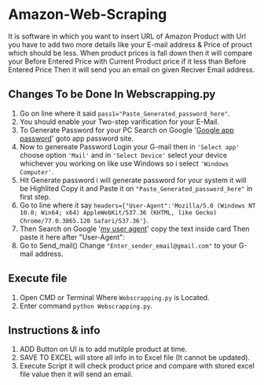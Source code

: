 # Amazon-Web-Scraping
It is software in which you want to insert URL of Amazon Product with Url you have to add two more details like your E-mail address & Price of prouct which should be less.
When product prices is fall down then it will compare your Before Entered Price with Current Product price if it less than Before Entered Price Then it will send you an email on given Reciver Email address.
## Changes To be Done In Webscrapping.py
1. Go on line where it said ```pass1="Paste_Generated_password_here"```. 
2. You should enable your Two-step varification for your E-Mail.
3. To Generate Password for your PC Search on Google '[Google app password](https://www.google.com/search?q=google+app+password)' goto app password site.
4. Now to genereate Password Login your G-mail then in ```'Select app'``` choose option ```'Mail'``` and in ```'Select Device'``` select your device whichever you working on like use Windows so i select ```'Windows Computer'```.
5. Hit Generate password i will generate password for your system it will be Highlited Copy it and Paste it on ```"Paste_Generated_password_here"``` in first step.
6. Go to line where it say ```headers={"User-Agent":'Mozilla/5.0 (Windows NT 10.0; Win64; x64) AppleWebKit/537.36 (KHTML, like Gecko) Chrome/77.0.3865.120 Safari/537.36'}```.
7. Then Search on Google '[my user agent](https://www.google.com/search?q=my+user+agent)' copy the text inside card Then paste it here after "User-Agent":
8. Go to Send_mail() Change ```"Enter_sender_email@gmail.com"``` to your G-mail address.
## Execute file
1. Open CMD or Terminal Where ```Webscrapping.py``` is Located. 
2. Enter command ```python Webscrapping.py```.
## Instructions & info
1. ADD Button on UI is to add mutilple product at time.
2. SAVE TO EXCEL will store all info in to Excel file (It cannot be updated).
3. Execute Script it will check product price and compare with stored excel file value then it will send an email.
